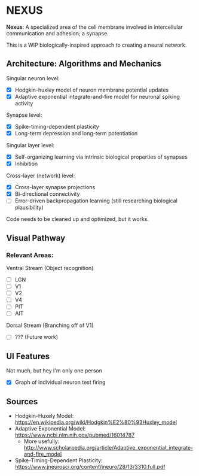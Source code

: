 # NEXUS

**Nexus**: A specialized area of the cell membrane involved in intercellular communication and adhesion; a synapse.

This is a WIP biologically-inspired approach to creating a neural network.

## Architecture: Algorithms and Mechanics
Singular neuron level:

- [x] Hodgkin-huxley model of neuron membrane potential updates
- [x] Adaptive exponential integrate-and-fire model for neuronal spiking activity

Synapse level:

- [x] Spike-timing-dependent plasticity
- [x] Long-term depression and long-term potentiation

Singular layer level:
- [x] Self-organizing learning via intrinsic biological properties of synapses
- [x] Inhibition

Cross-layer (network) level:

- [x] Cross-layer synapse projections
- [x] Bi-directional connectivity
- [ ] Error-driven backpropagation learning (still researching biological plausibility)

Code needs to be cleaned up and optimized, but it works.

## Visual Pathway
### Relevant Areas:
Ventral Stream (Object recognition)
- [ ] LGN
- [ ] V1
- [ ] V2
- [ ] V4
- [ ] PIT
- [ ] AIT

Dorsal Stream (Branching off of V1)
- [ ] ??? (Future work)

## UI Features
Not much, but hey I'm only one person

- [x] Graph of individual neuron test firing

## Sources
* Hodgkin-Huxely Model: https://en.wikipedia.org/wiki/Hodgkin%E2%80%93Huxley_model
* Adaptive Exponential Model: https://www.ncbi.nlm.nih.gov/pubmed/16014787 
  * More usefully: http://www.scholarpedia.org/article/Adaptive_exponential_integrate-and-fire_model
* Spike-Timing-Dependent Plasticity: https://www.jneurosci.org/content/jneuro/28/13/3310.full.pdf
